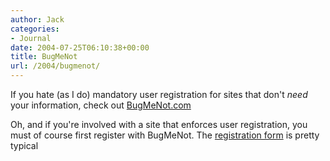 ```yaml
---
author: Jack
categories:
- Journal
date: 2004-07-25T06:10:38+00:00
title: BugMeNot
url: /2004/bugmenot/
---
```


If you hate (as I do) mandatory user registration for sites that don't _need_ your information, check out [BugMeNot.com][1]

Oh, and if you're involved with a site that enforces user registration, you must of course first register with BugMeNot. The [registration form][2] is pretty typical

 [1]: http://bugmenot.com/
 [2]: http://bugmenot.com/register.php